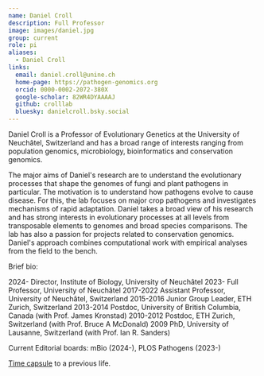 ```yaml
---
name: Daniel Croll
description: Full Professor
image: images/daniel.jpg
group: current
role: pi
aliases:
  - Daniel Croll
links:
  email: daniel.croll@unine.ch
  home-page: https://pathogen-genomics.org
  orcid: 0000-0002-2072-380X
  google-scholar: 82WR4DYAAAAJ
  github: crolllab
  bluesky: danielcroll.bsky.social
---
```

Daniel Croll is a Professor of Evolutionary Genetics at the University of Neuchâtel, Switzerland and has a broad range of interests ranging from population genomics, microbiology, bioinformatics and conservation genomics.

The major aims of Daniel's research are to understand the evolutionary processes that shape the genomes of fungi and plant pathogens in particular. The motivation is to understand how pathogens evolve to cause disease. For this, the lab focuses on major crop pathogens and investigates mechanisms of rapid adaptation. Daniel takes a broad view of his research and has strong interests in evolutionary processes at all levels from transposable elements to genomes and broad species comparisons. The lab has also a passion for projects related to conservation genomics. Daniel's approach combines computational work with empirical analyses from the field to the bench.

Brief bio:

2024-     Director, Institute of Biology, University of Neuchâtel
2023-     Full Professor, University of Neuchâtel
2017-2022 Assistant Professor, University of Neuchâtel, Switzerland
2015-2016 Junior Group Leader, ETH Zurich, Switzerland
2013-2014 Postdoc, University of British Columbia, Canada (with Prof. James Kronstad)
2010-2012 Postdoc, ETH Zurich, Switzerland (with Prof. Bruce A McDonald)
2009      PhD, University of Lausanne, Switzerland (with Prof. Ian R. Sanders)

Current Editorial boards: mBio (2024-), PLOS Pathogens (2023-)


[Time capsule](https://pathogen-genomics.org/dani-on-tour/) to a previous life.